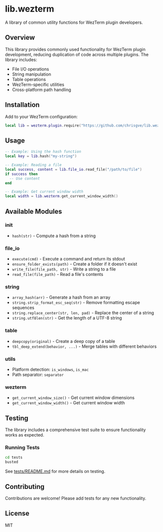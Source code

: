 # lib.wezterm

A library of common utility functions for WezTerm plugin developers.

## Overview

This library provides commonly used functionality for WezTerm plugin development, reducing duplication of code across multiple plugins. The library includes:

- File I/O operations
- String manipulation
- Table operations
- WezTerm-specific utilities
- Cross-platform path handling

## Installation

Add to your WezTerm configuration:

```lua
local lib = wezterm.plugin.require("https://github.com/chrisgve/lib.wezterm")
```

## Usage

```lua
-- Example: Using the hash function
local key = lib.hash("my-string")

-- Example: Reading a file
local success, content = lib.file_io.read_file("/path/to/file")
if success then
  -- Use content
end

-- Example: Get current window width
local width = lib.wezterm.get_current_window_width()
```

## Available Modules

### init

- `hash(str)` - Compute a hash from a string

### file_io

- `execute(cmd)` - Execute a command and return its stdout
- `ensure_folder_exists(path)` - Create a folder if it doesn't exist
- `write_file(file_path, str)` - Write a string to a file
- `read_file(file_path)` - Read a file's contents

### string

- `array_hash(arr)` - Generate a hash from an array
- `string.strip_format_esc_seq(str)` - Remove formatting escape sequences
- `string.replace_center(str, len, pad)` - Replace the center of a string
- `string.utf8len(str)` - Get the length of a UTF-8 string

### table

- `deepcopy(original)` - Create a deep copy of a table
- `tbl_deep_extend(behavior, ...)` - Merge tables with different behaviors

### utils

- Platform detection: `is_windows`, `is_mac`
- Path separator: `separator`

### wezterm

- `get_current_window_size()` - Get current window dimensions
- `get_current_window_width()` - Get current window width

## Testing

The library includes a comprehensive test suite to ensure functionality works as expected.

### Running Tests

```bash
cd tests
busted
```

See [tests/README.md](tests/README.md) for more details on testing.

## Contributing

Contributions are welcome! Please add tests for any new functionality.

## License

MIT
